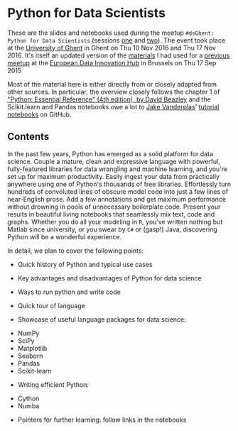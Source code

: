 # Python for Data Scientists

These are the slides and notebooks used during the meetup `#dsGhent:
Python for Data Scientists` (sessions
[one](https://www.meetup.com/Data-Science-Community-Meetup/events/235199400/)
and [two](https://www.meetup.com/Data-Science-Community-Meetup/events/235199422/)).
The event took place at the
[University of Ghent](http://www.ugent.be/) in
Ghent on Thu 10 Nov 2016 and Thu 17 Nov 2016.  It's itself an updated
version of the
[materials](https://github.com/patvarilly/dihub-python-for-data-scientists-2015)
I had used for a
[previous meetup](http://www.meetup.com/Open-Data-Innovation-Training-Hub/events/225090704/)
at the [European Data Innovation Hub](http://www.datainnovationhub.eu/) in Brussels on
Thu 17 Sep 2015

Most of the material here is either directly from or closely adapted
from other sources. In particular, the overview closely follows the
chapter 1 of
["Python: Essential Reference" (4th edition), by David Beazley](http://www.amazon.com/Python-Essential-Reference-David-Beazley/dp/0672329786/ref=sr_1_1?s=books&ie=UTF8&qid=1442566599&sr=1-1&keywords=python+essential+reference)
and the Scikit.learn and Pandas notebooks owe a lot to
[Jake Vanderplas](https://github.com/jakevdp)'
[tutorial](https://github.com/jakevdp/OsloWorkshop2014)
[notebooks](https://github.com/jakevdp/sklearn_tutorial) on GitHub.

## Contents

In the past few years, Python has emerged as a solid platform for data
science. Couple a mature, clean and expressive language with powerful,
fully-featured libraries for data wrangling and machine learning, and
you're set up for maximum productivity. Easily ingest your data from
practically anywhere using one of Python's thousands of free
libraries. Effortlessly turn hundreds of convoluted lines of obscure
model code into just a few lines of near-English prose. Add a few
annotations and get maximum performance without drowning in pools of
unnecessary boilerplate code. Present your results in beautiful living
notebooks that seamlessly mix text, code and graphs. Whether you do
all your modeling in `R`, you've written nothing but Matlab since
university, or you swear by `C#` or (gasp!) Java, discovering Python
will be a wonderful experience.

In detail, we plan to cover the following points:

* Quick history of Python and typical use cases

* Key advantages and disadvantages of Python for data science

* Ways to run python and write code

* Quick tour of language

* Showcase of useful language packages for data science:
 - NumPy
 - SciPy
 - Matplotlib
 - Seaborn
 - Pandas
 - Scikit-learn

* Writing efficient Python:
 - Cython
 - Numba

* Pointers for further learning: follow links in the notebooks
